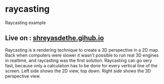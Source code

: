 # raycasting
Raycasting example

Live on : [shreyasdethe.gihub.io](https://shreyasdethe.github.io/raycasting/)
---

Raycasting is a rendering technique to create a 3D perspective in a 2D map. Back when computers were slower it wasn't possible to run real 3D engines in realtime, and raycasting was the first solution. Raycasting can go very fast, because only a calculation has to be done for every vertical line of the screen. Left side shows the 2D view, top down. Right side shows the 3D perspective view.